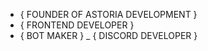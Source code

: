 - { FOUNDER OF ASTORIA DEVELOPMENT }
- { FRONTEND DEVELOPER }
- { BOT MAKER }
_ { DISCORD DEVELOPER }
